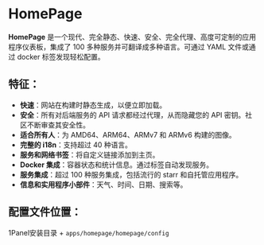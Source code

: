 # HomePage

**HomePage** 是一个现代、完全静态、快速、安全、完全代理、高度可定制的应用程序仪表板，集成了 100 多种服务并可翻译成多种语言。可通过 YAML 文件或通过 docker 标签发现轻松配置。

## 特征：

- **快速**：网站在构建时静态生成，以便立即加载。
- **安全**：所有对后端服务的 API 请求都经过代理，从而隐藏您的 API 密钥。社区不断审查其安全性。
- **适合所有人**：为 AMD64、ARM64、ARMv7 和 ARMv6 构建的图像。
- **完整的 i18n**：支持超过 40 种语言。
- **服务和网络书签**：将自定义链接添加到主页。
- **Docker 集成**：容器状态和统计信息。通过标签自动发现服务。
- **服务集成**：超过 100 种服务集成，包括流行的 starr 和自托管应用程序。
- **信息和实用程序小部件**：天气、时间、日期、搜索等。

## 配置文件位置：

1Panel安装目录 + `apps/homepage/homepage/config`
